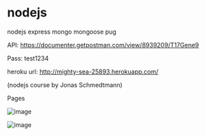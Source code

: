 # nodejs
nodejs express mongo mongoose pug


API: https://documenter.getpostman.com/view/8939209/T17Gene9

Pass: test1234




heroku url: http://mighty-sea-25893.herokuapp.com/



(nodejs course by Jonas Schmedtmann)


Pages

![image](https://user-images.githubusercontent.com/40954431/122557436-b21c2d80-d034-11eb-9e6a-3bbe7bb855b3.png)


![image](https://user-images.githubusercontent.com/40954431/122557401-a6c90200-d034-11eb-86b3-dc79cea73842.png)


